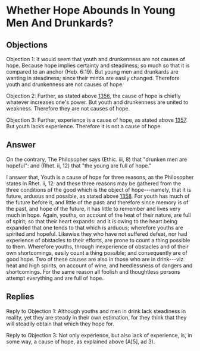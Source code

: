 # Whether Hope Abounds In Young Men And Drunkards?

## Objections

Objection 1: It would seem that youth and drunkenness are not causes of hope. Because hope implies certainty and steadiness; so much so that it is compared to an anchor (Heb. 6:19). But young men and drunkards are wanting in steadiness; since their minds are easily changed. Therefore youth and drunkenness are not causes of hope.

Objection 2: Further, as stated above [1356](A[5]), the cause of hope is chiefly whatever increases one's power. But youth and drunkenness are united to weakness. Therefore they are not causes of hope.

Objection 3: Further, experience is a cause of hope, as stated above [1357](A[5]). But youth lacks experience. Therefore it is not a cause of hope.

## Answer

On the contrary, The Philosopher says (Ethic. iii, 8) that "drunken men are hopeful": and (Rhet. ii, 12) that "the young are full of hope."

I answer that, Youth is a cause of hope for three reasons, as the Philosopher states in Rhet. ii, 12: and these three reasons may be gathered from the three conditions of the good which is the object of hope---namely, that it is future, arduous and possible, as stated above [1358](A[1]). For youth has much of the future before it, and little of the past: and therefore since memory is of the past, and hope of the future, it has little to remember and lives very much in hope. Again, youths, on account of the heat of their nature, are full of spirit; so that their heart expands: and it is owing to the heart being expanded that one tends to that which is arduous; wherefore youths are spirited and hopeful. Likewise they who have not suffered defeat, nor had experience of obstacles to their efforts, are prone to count a thing possible to them. Wherefore youths, through inexperience of obstacles and of their own shortcomings, easily count a thing possible; and consequently are of good hope. Two of these causes are also in those who are in drink---viz. heat and high spirits, on account of wine, and heedlessness of dangers and shortcomings. For the same reason all foolish and thoughtless persons attempt everything and are full of hope.

## Replies

Reply to Objection 1: Although youths and men in drink lack steadiness in reality, yet they are steady in their own estimation, for they think that they will steadily obtain that which they hope for.

Reply to Objection 3: Not only experience, but also lack of experience, is, in some way, a cause of hope, as explained above (A[5], ad 3).